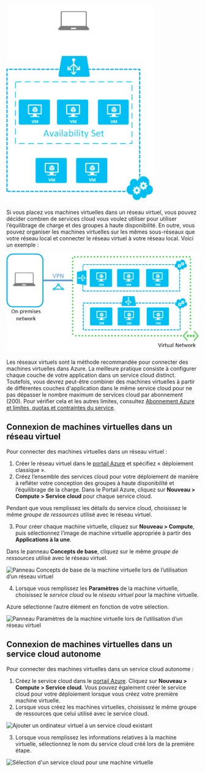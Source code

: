 

![Machines virtuelles dans un service cloud autonome](./media/virtual-machines-common-classic-connect-vms/CloudServiceExample.png)

Si vous placez vos machines virtuelles dans un réseau virtuel, vous pouvez décider combien de services cloud vous voulez utiliser pour utiliser l’équilibrage de charge et des groupes à haute disponibilité. En outre, vous pouvez organiser les machines virtuelles sur les mêmes sous-réseaux que votre réseau local et connecter le réseau virtuel à votre réseau local. Voici un exemple :

![Machines virtuelles dans un réseau virtuel](./media/virtual-machines-common-classic-connect-vms/VirtualNetworkExample.png)

Les réseaux virtuels sont la méthode recommandée pour connecter des machines virtuelles dans Azure. La meilleure pratique consiste à configurer chaque couche de votre application dans un service cloud distinct. Toutefois, vous devrez peut-être combiner des machines virtuelles à partir de différentes couches d'application dans le même service cloud pour ne pas dépasser le nombre maximum de services cloud par abonnement (200). Pour vérifier cela et les autres limites, consultez [Abonnement Azure et limites, quotas et contraintes du service](../articles/azure-subscription-service-limits.md).

## <a name="connect-vms-in-a-virtual-network"></a>Connexion de machines virtuelles dans un réseau virtuel
Pour connecter des machines virtuelles dans un réseau virtuel :

1. Créer le réseau virtuel dans le [portail Azure](../articles/virtual-network/virtual-networks-create-vnet-classic-pportal.md) et spécifiez « déploiement classique ».
2. Créez l’ensemble des services cloud pour votre déploiement de manière à refléter votre conception des groupes à haute disponibilité et l’équilibrage de la charge. Dans le Portail Azure, cliquez sur **Nouveau > Compute > Service cloud** pour chaque service cloud.

  Pendant que vous remplissez les détails du service cloud, choisissez le même _groupe de ressources_ utilisé avec le réseau virtuel.

3. Pour créer chaque machine virtuelle, cliquez sur **Nouveau > Compute**, puis sélectionnez l’image de machine virtuelle appropriée à partir des **Applications à la une**.

  Dans le panneau **Concepts de base**, cliquez sur le même _groupe de ressources_ utilisé avec le réseau virtuel.

  ![Panneau Concepts de base de la machine virtuelle lors de l’utilisation d’un réseau virtuel](./media/virtual-machines-common-classic-connect-vms/CreateVM_Basics_VN.png)

4. Lorsque vous remplissez les **Paramètres** de la machine virtuelle, choisissez le _service cloud_ ou le _réseau virtuel_ pour la machine virtuelle.

  Azure sélectionne l’autre élément en fonction de votre sélection.

  ![Panneau Paramètres de la machine virtuelle lors de l’utilisation d’un réseau virtuel](./media/virtual-machines-common-classic-connect-vms/CreateVM_Settings_VN.png)


## <a name="connect-vms-in-a-standalone-cloud-service"></a>Connexion de machines virtuelles dans un service cloud autonome
Pour connecter des machines virtuelles dans un service cloud autonome :

1. Créez le service cloud dans le [portail Azure](http://portal.azure.com). Cliquez sur **Nouveau > Compute > Service cloud**. Vous pouvez également créer le service cloud pour votre déploiement lorsque vous créez votre première machine virtuelle.
2. Lorsque vous créez les machines virtuelles, choisissez le même groupe de ressources que celui utilisé avec le service cloud.

  ![Ajouter un ordinateur virtuel à un service cloud existant](./media/virtual-machines-common-classic-connect-vms/CreateVM_Basics_SA.png)

3.  Lorsque vous remplissez les informations relatives à la machine virtuelle, sélectionnez le nom du service cloud créé lors de la première étape.

  ![Sélection d'un service cloud pour une machine virtuelle](./media/virtual-machines-common-classic-connect-vms/CreateVM_Settings_SA.png)

